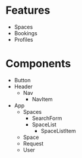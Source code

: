 # Features

- Spaces
- Bookings
- Profiles


# Components

- Button
- Header
  - Nav
    - NavItem
- App
  - Spaces
    - SearchForm
    - SpaceList
      - SpaceListItem
  - Space
  - Request
  - User